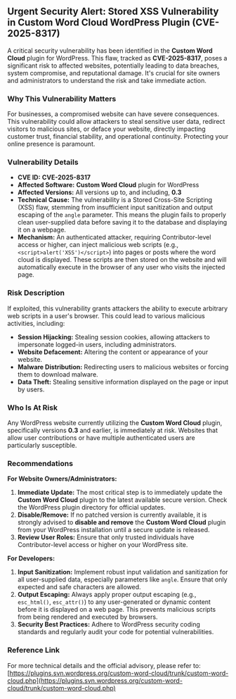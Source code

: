 ## Urgent Security Alert: Stored XSS Vulnerability in Custom Word Cloud WordPress Plugin (**CVE-2025-8317**)

A critical security vulnerability has been identified in the **Custom Word Cloud** plugin for WordPress. This flaw, tracked as **CVE-2025-8317**, poses a significant risk to affected websites, potentially leading to data breaches, system compromise, and reputational damage. It's crucial for site owners and administrators to understand the risk and take immediate action.

### Why This Vulnerability Matters

For businesses, a compromised website can have severe consequences. This vulnerability could allow attackers to steal sensitive user data, redirect visitors to malicious sites, or deface your website, directly impacting customer trust, financial stability, and operational continuity. Protecting your online presence is paramount.

### Vulnerability Details

*   **CVE ID:** **CVE-2025-8317**
*   **Affected Software:** **Custom Word Cloud** plugin for WordPress
*   **Affected Versions:** All versions up to, and including, **0.3**
*   **Technical Cause:** The vulnerability is a Stored Cross-Site Scripting (XSS) flaw, stemming from insufficient input sanitization and output escaping of the `angle` parameter. This means the plugin fails to properly clean user-supplied data before saving it to the database and displaying it on a webpage.
*   **Mechanism:** An authenticated attacker, requiring Contributor-level access or higher, can inject malicious web scripts (e.g., `<script>alert('XSS')</script>`) into pages or posts where the word cloud is displayed. These scripts are then stored on the website and will automatically execute in the browser of any user who visits the injected page.

### Risk Description

If exploited, this vulnerability grants attackers the ability to execute arbitrary web scripts in a user's browser. This could lead to various malicious activities, including:

*   **Session Hijacking:** Stealing session cookies, allowing attackers to impersonate logged-in users, including administrators.
*   **Website Defacement:** Altering the content or appearance of your website.
*   **Malware Distribution:** Redirecting users to malicious websites or forcing them to download malware.
*   **Data Theft:** Stealing sensitive information displayed on the page or input by users.

### Who Is At Risk

Any WordPress website currently utilizing the **Custom Word Cloud** plugin, specifically versions **0.3** and earlier, is immediately at risk. Websites that allow user contributions or have multiple authenticated users are particularly susceptible.

### Recommendations

**For Website Owners/Administrators:**

1.  **Immediate Update:** The most critical step is to immediately update the **Custom Word Cloud** plugin to the latest available secure version. Check the WordPress plugin directory for official updates.
2.  **Disable/Remove:** If no patched version is currently available, it is strongly advised to **disable and remove** the **Custom Word Cloud** plugin from your WordPress installation until a secure update is released.
3.  **Review User Roles:** Ensure that only trusted individuals have Contributor-level access or higher on your WordPress site.

**For Developers:**

1.  **Input Sanitization:** Implement robust input validation and sanitization for all user-supplied data, especially parameters like `angle`. Ensure that only expected and safe characters are allowed.
2.  **Output Escaping:** Always apply proper output escaping (e.g., `esc_html()`, `esc_attr()`) to any user-generated or dynamic content before it is displayed on a web page. This prevents malicious scripts from being rendered and executed by browsers.
3.  **Security Best Practices:** Adhere to WordPress security coding standards and regularly audit your code for potential vulnerabilities.

### Reference Link

For more technical details and the official advisory, please refer to:
[https://plugins.svn.wordpress.org/custom-word-cloud/trunk/custom-word-cloud.php](https://plugins.svn.wordpress.org/custom-word-cloud/trunk/custom-word-cloud.php)